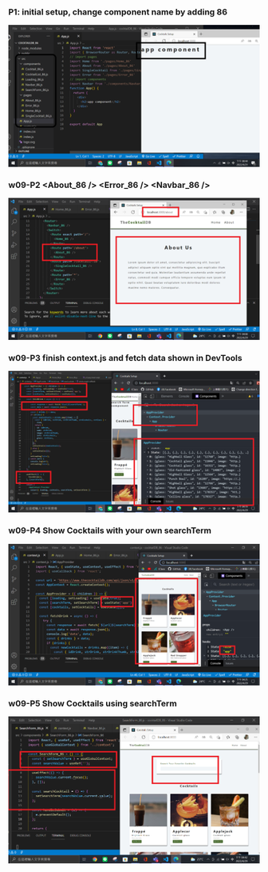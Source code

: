 ### P1: initial setup, change component name by adding 86

![](p1.png)

### w09-P2 <About_86 /> <Error_86 /> <Navbar_86 />

![](p2.png)

### w09-P3 finish context.js and fetch data shown in DevTools

![](p3.png)

### w09-P4 Show Cocktails with your own searchTerm

![](p4.png)

### w09-P5 Show Cocktails using searchTerm

![](p5.png)
